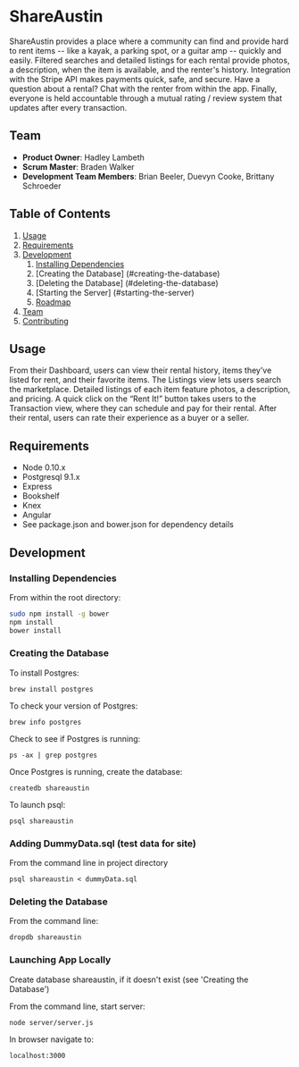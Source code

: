 # ShareAustin

ShareAustin provides a place where a community can find and provide hard to rent items -- like a kayak, a parking spot, or a guitar amp -- quickly and easily. Filtered searches and detailed listings for each rental provide photos, a description, when the item is available, and the renter's history. Integration with the Stripe API makes payments quick, safe, and secure. Have a question about a rental? Chat with the renter from within the app. Finally, everyone is held accountable through a mutual rating / review system that updates after every transaction.

## Team

  - __Product Owner__: Hadley Lambeth
  - __Scrum Master__: Braden Walker
  - __Development Team Members__: Brian Beeler, Duevyn Cooke, Brittany Schroeder

## Table of Contents

1. [Usage](#Usage)
1. [Requirements](#requirements)
1. [Development](#development)
    1. [Installing Dependencies](#installing-dependencies)
    2. [Creating the Database] (#creating-the-database)
    3. [Deleting the Database] (#deleting-the-database)
    4. [Starting the Server] (#starting-the-server)
    1. [Roadmap](#roadmap)
1. [Team](#team)
1. [Contributing](#contributing)

## Usage

   From their Dashboard, users can view their rental history, items they’ve listed for rent, and their favorite items. The Listings view lets users search the marketplace. Detailed listings of each item feature photos, a description, and pricing. A quick click on the “Rent It!” button takes users to the Transaction view, where they can schedule and pay for their rental. After their rental, users can rate their experience as a buyer or a seller.

## Requirements

- Node 0.10.x
- Postgresql 9.1.x
- Express
- Bookshelf
- Knex
- Angular
- See package.json and bower.json for dependency details

## Development

### Installing Dependencies

From within the root directory:

```sh
sudo npm install -g bower
npm install
bower install
```

### Creating the Database
To install Postgres:
```
brew install postgres
```
To check your version of Postgres:
```
brew info postgres
```
Check to see if Postgres is running:
```
ps -ax | grep postgres
```
Once Postgres is running, create the database:
```
createdb shareaustin
```
To launch psql:
```
psql shareaustin
```

### Adding DummyData.sql (test data for site)
From the command line in project directory
```
psql shareaustin < dummyData.sql
```
### Deleting the Database
From the command line:
```
dropdb shareaustin
```

### Launching App Locally

Create database shareaustin, if it doesn't exist (see 'Creating the Database')

From the command line, start server:
```
node server/server.js
```
In browser navigate to:
```
localhost:3000

